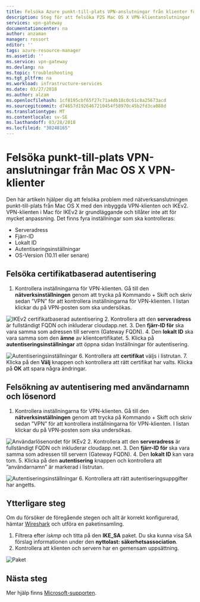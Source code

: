 ```yaml
---
title: Felsöka Azure punkt-till-plats VPN-anslutningar från klienter för Mac OS X | Microsoft Docs
description: Steg för att felsöka P2S Mac OS X VPN-klientanslutningar
services: vpn-gateway
documentationcenter: na
author: anzaman
manager: rossort
editor: ''
tags: azure-resource-manager
ms.assetid: ''
ms.service: vpn-gateway
ms.devlang: na
ms.topic: troubleshooting
ms.tgt_pltfrm: na
ms.workload: infrastructure-services
ms.date: 03/27/2018
ms.author: alzam
ms.openlocfilehash: 1cf8195cbf65f27c71a4db18c0c61c8a25673acd
ms.sourcegitcommit: d74657d1926467210454f58970c45b2fd3ca088d
ms.translationtype: MT
ms.contentlocale: sv-SE
ms.lasthandoff: 03/28/2018
ms.locfileid: "30248165"
---
```

# <a name="troubleshoot-point-to-site-vpn-connections-from-mac-os-x-vpn-clients"></a>Felsöka punkt-till-plats VPN-anslutningar från Mac OS X VPN-klienter

Den här artikeln hjälper dig att felsöka problem med nätverksanslutningen punkt-till-plats från Mac OS X med den inbyggda VPN-klienten och IKEv2. VPN-klienten i Mac för IKEv2 är grundläggande och tillåter inte att för mycket anpassning. Det finns fyra inställningar som ska kontrolleras:

* Serveradress
* Fjärr-ID
* Lokalt ID
* Autentiseringsinställningar
* OS-Version (10.11 eller senare)


## <a name="VPNClient"></a> Felsöka certifikatbaserad autentisering
1. Kontrollera inställningarna för VPN-klienten. Gå till den **nätverksinställningen** genom att trycka på Kommando + Skift och skriv sedan ”VPN” för att kontrollera inställningarna för VPN-klienten. I listan klickar du på VPN-posten som ska undersökas.

  ![IKEv2 certifikatbaserad autentisering](./media/vpn-gateway-troubleshoot-point-to-site-osx-ikev2/ikev2cert1.jpg)
2. Kontrollera att den **serveradress** är fullständigt FQDN och inkluderar cloudapp.net.
3. Den **fjärr-ID för** ska vara samma som adressen till servern (Gateway FQDN).
4. Den **lokalt ID** ska vara samma som den **ämne** av klientcertifikatet.
5. Klicka på **autentiseringsinställningar** att öppna sidan Inställningar för autentisering.

  ![Autentiseringsinställningar](./media/vpn-gateway-troubleshoot-point-to-site-osx-ikev2/ikev2auth2.jpg)
6. Kontrollera att **certifikat** väljs i listrutan.
7. Klicka på den **Välj** knappen och kontrollera att rätt certifikat har valts. Klicka på **OK** att spara några ändringar.

## <a name="ikev2"></a>Felsökning av autentisering med användarnamn och lösenord

1. Kontrollera inställningarna för VPN-klienten. Gå till den **nätverksinställningen** genom att trycka på Kommando + Skift och skriv sedan ”VPN” för att kontrollera inställningarna för VPN-klienten. I listan klickar du på VPN-posten som ska undersökas.

  ![Användarlösenordet för IKEv2](./media/vpn-gateway-troubleshoot-point-to-site-osx-ikev2/ikev2user3.jpg)
2. Kontrollera att den **serveradress** är fullständigt FQDN och inkluderar cloudapp.net.
3. Den **fjärr-ID för** ska vara samma som adressen till servern (Gateway FQDN).
4. Den **lokalt ID** kan vara tom.
5. Klicka på den **autentisering** knappen och kontrollera att ”användarnamn” är markerad i listrutan.

  ![Autentiseringsinställningar](./media/vpn-gateway-troubleshoot-point-to-site-osx-ikev2/ikev2auth4.jpg)
6. Kontrollera att rätt autentiseringsuppgifter har angetts.

## <a name="additional"></a>Ytterligare steg

Om du försöker de föregående stegen och allt är korrekt konfigurerad, hämtar [Wireshark](https://www.wireshark.org/#download) och utföra en paketinsamling.

1. Filtrera efter *iskmp* och titta på den **IKE_SA** paket. Du ska kunna visa SA förslag informationen under den **nyttolast: säkerhetsassociation**. 
2. Kontrollera att klienten och servern har en gemensam uppsättning.

  ![Paket](./media/vpn-gateway-troubleshoot-point-to-site-osx-ikev2/packet5.jpg)

## <a name="next-steps"></a>Nästa steg
Mer hjälp finns [Microsoft-supporten](https://portal.azure.com/?#blade/Microsoft_Azure_Support/HelpAndSupportBlade).
